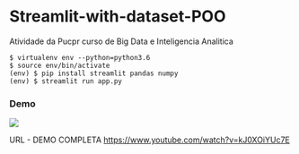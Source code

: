 # Streamlit-with-dataset-POO
Atividade da Pucpr curso de Big Data e Inteligencia Analitica

~~~~{.bash}
$ virtualenv env --python=python3.6
$ source env/bin/activate
(env) $ pip install streamlit pandas numpy 
(env) $ streamlit run app.py
~~~~

### Demo 
![](https://media.giphy.com/media/JQY8fhraRwoEychhxj/giphy.gif)

URL - DEMO COMPLETA https://www.youtube.com/watch?v=kJ0XOiYUc7E

